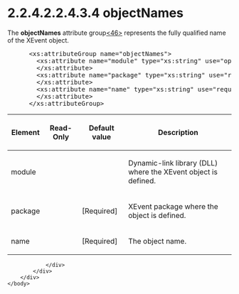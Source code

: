 <html dir="LTR" xmlns:mshelp="http://msdn.microsoft.com/mshelp" xmlns:ddue="http://ddue.schemas.microsoft.com/authoring/2003/5" xmlns:xlink="http://www.w3.org/1999/xlink" xmlns:tool="http://www.microsoft.com/tooltip">
    <head>
        <meta http-equiv="Content-Type" content="text/html; CHARSET=utf-8"></meta>
        <meta name="save" content="history"></meta>
        <title>2.2.4.2.2.4.3.4 objectNames</title>
        <xml>
            <mshelp:toctitle title="2.2.4.2.2.4.3.4 objectNames"></mshelp:toctitle>
            <mshelp:rltitle title="[MS-SSAS]: objectNames"></mshelp:rltitle>
            <mshelp:keyword index="A" term="e724f6e7-873b-4eca-94bd-493ae29e4c49"></mshelp:keyword>
            <mshelp:attr name="DCSext.ContentType" value="open specification"></mshelp:attr>
            <mshelp:attr name="AssetID" value="e724f6e7-873b-4eca-94bd-493ae29e4c49"></mshelp:attr>
            <mshelp:attr name="TopicType" value="kbRef"></mshelp:attr>
            <mshelp:attr name="DCSext.Title" value="[MS-SSAS]: objectNames" />
        </xml>
    </head>
    <body>
        <div id="header">
            <h1 class="heading">2.2.4.2.2.4.3.4 objectNames</h1>
        </div>
        <div id="mainSection">
            <div id="mainBody">
                <div id="allHistory" class="saveHistory"></div>
                <div id="sectionSection0" class="section" name="collapseableSection">
                    

<p>The <b>objectNames</b> attribute group<a id="Appendix_A_Target_46"></a><a href="b9ac4859-2662-44ca-b131-9addd8b953dc.htm#Appendix_A_46" aria-label="Product behavior note 46">&lt;46&gt;</a> represents the fully qualified
name of the XEvent object.</p>

<dl>
<dd>
<div><pre> &lt;xs:attributeGroup name=&quot;objectNames&quot;&gt;
   &lt;xs:attribute name=&quot;module&quot; type=&quot;xs:string&quot; use=&quot;optional&quot;&gt;
   &lt;/xs:attribute&gt;
   &lt;xs:attribute name=&quot;package&quot; type=&quot;xs:string&quot; use=&quot;required&quot;&gt;
   &lt;/xs:attribute&gt;
   &lt;xs:attribute name=&quot;name&quot; type=&quot;xs:string&quot; use=&quot;required&quot;&gt;
   &lt;/xs:attribute&gt;
 &lt;/xs:attributeGroup&gt;
</pre></div>
</dd></dl>

<table>
 <thead>
  <tr>
   <th>
   <p>Element</p>
   </th>
   <th>
   <p>Read-Only</p>
   </th>
   <th>
   <p>Default value</p>
   </th>
   <th>
   <p>Description</p>
   </th>
  </tr>
 </thead>
 <tr>
  <td>
  <p>module</p>
  </td>
  <td>
  <p> </p>
  </td>
  <td>
  <p> </p>
  </td>
  <td>
  <p>Dynamic-link library (DLL) where the XEvent object is
  defined.</p>
  </td>
 </tr>
 <tr>
  <td>
  <p>package</p>
  </td>
  <td>
  <p> </p>
  </td>
  <td>
  <p>[Required]</p>
  </td>
  <td>
  <p>XEvent package where the object is defined.</p>
  </td>
 </tr>
 <tr>
  <td>
  <p>name</p>
  </td>
  <td>
  <p> </p>
  </td>
  <td>
  <p>[Required]</p>
  </td>
  <td>
  <p>The object name.</p>
  </td>
 </tr>
</table>

<p> </p>


                </div>
            </div>
        </div>
    </body>
</html>